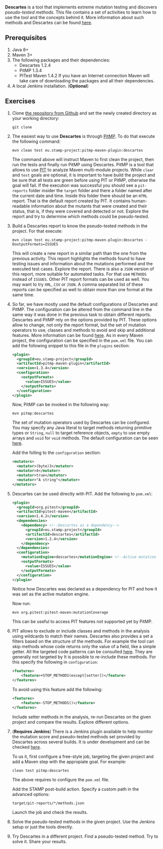 **Descartes** is a tool that implements extreme mutation testing and discovers *pseudo-tested methods*.
This file contains a set of activities to learn how to use the tool and the concepts behind it.
More information about such methods and Descartes can be found [here](https://github.com/STAMP-project/pitest-descartes).

## Prerequisites

1. Java 8+
2. Maven 3+
3. The following packages and their dependencies:
    * Descartes 1.2.4
    * PitMP 1.3.4
    * PITest Maven 1.4.2 
If you have an Internet connection Maven will take care of downloading the packages and all their dependencies.
4. A local Jenkins installation. (**Optional**) 

## Exercises

1. Clone [the repository from Github](https://github.com/STAMP-project/ptm-examples) and set the newly created directory as your working directory:

    ```
    git clone 
    ```

2. The easiest way to use **Descartes** is through [PitMP](https://github.com/STAMP-project/pitmp-maven-plugin). To do that execute the following command:

    ```
    mvn clean test eu.stamp-project:pitmp-maven-plugin:descartes
    ```

    The command above will instruct Maven to first clean the project, then run the tests and finally run PitMP using Descartes. PitMP is a tool that allows to use [PIT](http://pitest.org) to analyze Maven multi-module projects. While `clear` and `test` goals are optional, it is important to have build the project and be sure that all tests are green before using PIT or PitMP, otherwise the goal will fail.
    If the execution was successful you should see a `pit-reports` folder insider the `target` folder and there a folder named after the current date and time. Inside this folder there should be an `HTML` report. That is the default report created by PIT. It contains human-readable information about the mutants that were created and their status, that is, if they were covered and detected or not. Explore the report and try to determine which methods could be pseudo-tested.

3. Build a Descartes report to know the pseudo-tested methods in the project. For that execute:

    ```
    mvn clean test eu.stamp-project:pitmp-maven-plugin:descartes -DoutputFormats=ISSUES
    ```
    
    This will create a new report in a similar path than the one from the previous activity. This report highlights the methods found to have testing issues and information about the mutations performed and the executed test cases. Explore the report. There is also a `JSON` version of this report, more suitable for automated tasks. For that use `METHODS` instead of `ISSUES`. Other PIT report formats can be used as well. You may want to try `XML`, `CSV` or `JSON`. A comma separated list of these reports can be specified as well to obtain more than one format at the same time.

4. So far, we have mostly used the default configurations of Descartes and PitMP. The configuration can be altered from the command line in the same way it was done in the previous task to obtain different reports. Descartes and PitMP rely on the options provided by PIT. These options allow to change, not only the report format, but the set of mutation operators to use, classes and methods to avoid and skip and additional features. More information can be found [here](https://github.com/STAMP-project/pitest-descartes).
    As in every Maven project, the configuration can be specified in the `pom.xml` file. You can add the following snippet to this file in the `plugins` section:

    ```xml
    <plugin>
      <groupId>eu.stamp-project</groupId>
      <artifactId>pitmp-maven-plugin</artifactId>
      <version>1.3.4</version>
      <configuration>
        <outputFormats>
          <value>ISSUES</value>
        </outputFormats>
      </configuration>
    </plugin>
    ```

    Now, PitMP can be invoked in the following way:

    ```
    mvn pitmp:descartes
    ```

    The set of mutation operators used by Descartes can be configured. You may specify any Java literal to target methods returning primitive types or `String`, `null` to target reference objects, `empty` to use empty arrays and `void` for `void` methods. The default configuration can be seen [here](https://github.com/STAMP-project/pitest-descartes).

    Add the folling to the `configuration` section:

    ```xml
    <mutators>
      <mutator>(byte)3</mutator>
      <mutator>4</mutator>
      <mutator>true</mutator>
      <mutator>"A string"</mutator>
    </mutators>
    ```

5. Descartes can be used directly with PIT. Add the following to `pom.xml`:

    ```xml
    <plugin>
      <groupId>org.pitest</groupId>
      <artifactId>pitest-maven</artifactId>
      <version>1.4.2</version>
      <dependencies>
        <dependency> <!--Descartes as a dependency-->
          <groupId>eu.stamp-project</groupId>
          <artifactId>descartes</artifactId>
          <version>1.2.4</version>
        </dependency>
      </dependencies>
      <configuration>
        <mutationEngine>descartes</mutationEngine> <!--Active mutation engine-->
        <outputFormats>
          <value>ISSUES</value>
        </outputFormats>
      </configuration>
    </plugin>
    ```

    Notice how Descartes was declared as a dependency for PIT and how it was set as the active mutation engine. 
    
    Now run:

    ```
    mvn org.pitest:pitest-maven:mutationCoverage
    ```

    This can be useful to access PIT features not supported yet by PitMP.

6. PIT allows to exclude or include classes and methods in the analysis using wildcards to match their names. Descartes also provides a set a filters based on the structure of the methods. For example the tool can skip methods whose code returns only the value of a field, like a simple getter. All the targeted code patterns can be consulted [here](). They are generally not targeted by  It is possible to re-include these methods. For this specify the following in `configuration`:

    ```xml
    <features>
        <feature>+STOP_METHODS(except[setter])</feature>
    </features>
    ```

    To avoid using this feature add the following:

    ```xml
    <features>
        <feature>-STOP_METHODS()</feature>
    </features>
    ```
    Include setter methods in the analysis, re-run Descartes on the given project and compare the results. Explore different options.

7. (**Requires Jenkins**) There is a Jenkins plugin available to help monitor the mutation score and pseudo-tested methods set provided by Descartes across several builds. It is under development and can be checked [here](https://github.com/STAMP-project/jenkins-stamp-report-plugin).

    To us it, first configure a free-style job, targeting the given project and add a Maven step with the appropiate goal. For example:

    ```
    clean test pitmp:descartes
    ```

    The above requires to configure the `pom.xml` file.

    Add the STAMP post-build action. Specify a custom path in the advanced options:

    ```
    target/pit-reports/*/methods.json
    ```

    Launch the job and check the results.

8. Solve the pseudo-tested methods in the given project. Use the Jenkins setup or just the tools directly.

9. Try Descartes in a different project. Find a pseudo-tested method. Try to solve it. Share your results.


